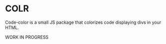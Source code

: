 # COLR

Code-color is a small JS package that colorizes code displaying divs in your HTML.

WORK IN PROGRESS
